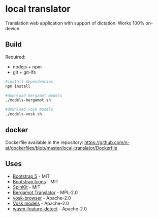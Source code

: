 # local translator

Translation web application with support of dictation. 
Works 100% on-device.

## Build

Required:

* nodejs + npm
* git + git-lfs

```bash
#install dependencies
npm install

#download bergamot models
./models-bergamot.sh

#download vosk models
./models-vosk.sh
```

## docker

Dockerfile available in the repository: https://github.com/n-at/dockerfiles/blob/master/local-translator/Dockerfile

## Uses

* [Bootstrap 5](https://github.com/twbs/bootstrap) - MIT
* [Bootstrap Icons](https://github.com/twbs/icons) - MIT
* [SpinKit](https://github.com/tobiasahlin/SpinKit) - MIT
* [Bergamot Translator](https://github.com/browsermt/bergamot-translator) - MPL-2.0
* [vosk-browser](https://github.com/ccoreilly/vosk-browser) - Apache-2.0
* [Vosk models](https://alphacephei.com/vosk/models) - Apache-2.0
* [wasm-feature-detect](https://github.com/GoogleChromeLabs/wasm-feature-detect) - Apache-2.0
